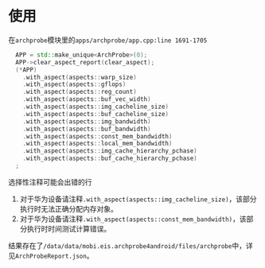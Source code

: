 # 使用

在`archprobe`模块里的`apps/archprobe/app.cpp:line 1691-1705`

```c++
  APP = std::make_unique<ArchProbe>(0);
  APP->clear_aspect_report(clear_aspect);
  (*APP)
    .with_aspect(aspects::warp_size)
    .with_aspect(aspects::gflops)
    .with_aspect(aspects::reg_count)
    .with_aspect(aspects::buf_vec_width)
    .with_aspect(aspects::img_cacheline_size)
    .with_aspect(aspects::buf_cacheline_size)
    .with_aspect(aspects::img_bandwidth)
    .with_aspect(aspects::buf_bandwidth)
    .with_aspect(aspects::const_mem_bandwidth)
    .with_aspect(aspects::local_mem_bandwidth)
    .with_aspect(aspects::img_cache_hierarchy_pchase)
    .with_aspect(aspects::buf_cache_hierarchy_pchase)
  ;
```

选择性注释可能会出错的行

1. 对于华为设备请注释`.with_aspect(aspects::img_cacheline_size)`，该部分执行时无法正确分配内存对象。
2. 对于华为设备请注释`.with_aspect(aspects::const_mem_bandwidth)`，该部分执行时时间测试计算错误。



结果存在了`/data/data/mobi.eis.archprobe4android/files/archprobe`中，详见`ArchProbeReport.json`。